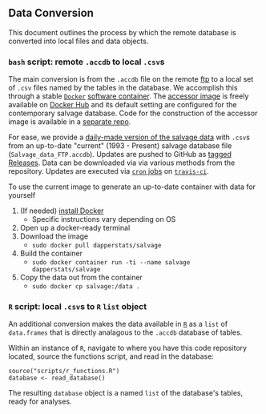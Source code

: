 ## Data Conversion

This document outlines the process by which the remote database is converted into local files and data objects.

### `bash` script: remote `.accdb` to local `.csv`s 

The main conversion is from the `.accdb` file on the remote [ftp](ftp://ftp.dfg.ca.gov/salvage/) to a local set of `.csv` files named by the tables in the database. 
We accomplish this through a stable [`Docker`](https://www.docker.com) [software container](https://www.docker.com/resources/what-container).
The [accessor image](https://hub.docker.com/r/dapperstats/accessor) is freely available on [Docker Hub](https://hub.docker.com/) and its default setting are configured for the contemporary salvage database.
Code for the construction of the accessor image is available in a [separate repo](https://www.github.com/dapperstats/accessor).

For ease, we provide a [daily-made version of the salvage data](https://github.com/dapperstats/salvage/blob/master/data) with `.csv`s from an up-to-date "current" (1993 - Present) salvage database file (`Salvage_data_FTP.accdb`).
Updates are pushed to GitHub as [tagged Releases](https://github.com/dapperstats/salvage/releases).
Data can be downloaded via via various methods from the repository.
Updates are executed via [`cron` jobs](https://docs.travis-ci.com/user/cron-jobs/) on [`travis-ci`](https://travis-ci.org/dapperstats/salvage).


To use the current image to generate an up-to-date container with data for yourself
1. (If needed) [install Docker](https://docs.docker.com/get-docker/)
   * Specific instructions vary depending on OS
2. Open up a docker-ready terminal
3. Download the image
   * `sudo docker pull dapperstats/salvage`
4. Build the container
   * `sudo docker container run -ti --name salvage dapperstats/salvage`
5. Copy the data out from the container 
   * `sudo docker cp salvage:/data .`


### `R` script: local `.csv`s to `R` `list` object 

An additional conversion makes the data available in [`R`](https://www.r-project.org/) as a `list` of `data.frames` that is directly analagous to the `.accdb` database of tables.

Within an instance of `R`, navigate to where you have this code repository located, source the functions script, and read in the database:
```
source("scripts/r_functions.R")
database <- read_database()
```
The resulting `database` object is a named `list` of the database's tables, ready for analyses.

